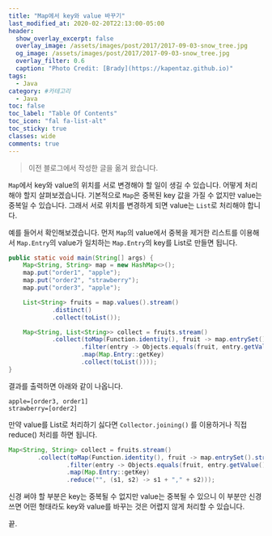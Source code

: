 ```yaml
---
title: "Map에서 key와 value 바꾸기"
last_modified_at: 2020-02-20T22:13:00-05:00
header:
  show_overlay_excerpt: false
  overlay_image: /assets/images/post/2017/2017-09-03-snow_tree.jpg
  og_image: /assets/images/post/2017/2017-09-03-snow_tree.jpg
  overlay_filter: 0.6
  caption: "Photo Credit: [Brady](https://kapentaz.github.io)"
tags:
  - Java
category: #카테고리
  - Java
toc: false
toc_label: "Table Of Contents"
toc_icon: "fal fa-list-alt"
toc_sticky: true
classes: wide
comments: true
---
```



> 이전 블로그에서 작성한 글을 옮겨 왔습니다.

`Map`에서 key와 value의 위치를 서로 변경해야 할 일이 생길 수 있습니다. 어떻게 처리해야 할지 살펴보겠습니다. 기본적으로 `Map`은 중복된 key 값을 가질 수 없지만 value는 중복일 수 있습니다. 그래서 서로 위치를 변경하게 되면 value는 `List`로 처리해야 합니다. 

예를 들어서 확인해보겠습니다. 먼저 `Map`의 value에서 중복을 제거한 리스트를 이용해서 `Map.Entry`의 value가 일치하는 `Map.Entry`의 key를 List로 만들면 됩니다.
```java
public static void main(String[] args) {
    Map<String, String> map = new HashMap<>();
    map.put("order1", "apple");
    map.put("order2", "strawberry");
    map.put("order3", "apple");

    List<String> fruits = map.values().stream()
            .distinct()
            .collect(toList());

    Map<String, List<String>> collect = fruits.stream()
            .collect(toMap(Function.identity(), fruit -> map.entrySet().stream()
                    .filter(entry -> Objects.equals(fruit, entry.getValue()))
                    .map(Map.Entry::getKey)
                    .collect(toList())));
}
```
결과를 출력하면 아래와 같이 나옵니다.
```
apple=[order3, order1]
strawberry=[order2]
```

만약 value를 List로 처리하기 싫다면 `Collector.joining()` 를 이용하거나 직접 reduce() 처리를 하면 됩니다.
```java
Map<String, String> collect = fruits.stream()  
        .collect(toMap(Function.identity(), fruit -> map.entrySet().stream()  
                .filter(entry -> Objects.equals(fruit, entry.getValue()))  
                .map(Map.Entry::getKey)  
                .reduce("", (s1, s2) -> s1 + "," + s2)));
```

신경 써야 할 부분은 key는 중복될 수 없지만 value는 중복될 수 있으니 이 부분만 신경 쓰면 어떤 형태라도 key와 value를 바꾸는 것은 어렵지 않게 처리할 수 있습니다. 

끝.
